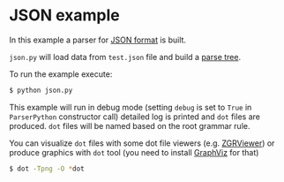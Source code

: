# JSON example

In this example a parser for [JSON format](http://json.org/) is built. 

`json.py` will load data from `test.json` file and build a [parse
tree](http://textx.github.io/Arpeggio/parse_trees/).

To run the example execute:

```bash
$ python json.py
```

This example will run in debug mode (setting `debug` is set to `True` in
`ParserPython` constructor call) detailed log is printed and `dot` files are
produced. `dot` files will be named based on the root grammar rule.

You can visualize `dot` files with some dot file viewers (e.g.
[ZGRViewer](http://zvtm.sourceforge.net/zgrviewer.html)) or produce graphics
with `dot` tool (you need to install [GraphViz](http://www.graphviz.org/) for
that)

```bash
$ dot -Tpng -O *dot
```
